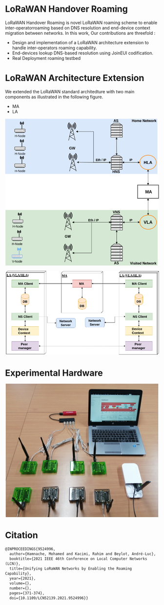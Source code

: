 # LoRaWAN Handover Roaming 
LoRaWAN Handover Roaming is novel LoRaWAN roaming scheme to enable inter-operatorroaming based on DNS resolution and end-device context migration between networks. In this work, Our contributions are threefold :

* Design and implementation of a LoRaWAN architecture extension to handle inter-operators roaming capability.
* End-devices lookup DNS-based resolution using JoinEUI codification.
* Real Deployment roaming testbed

# LoRaWAN Architecture Extension
We extended the LoRaWAN standard architedture with two main components as illustrated in the following figure.

* MA
* LA

<p align="center">
<img src="./assets/roaming_arch.png" alt="drawing" width="800"/>
</p>

<p align="center">
<img src="./assets/system-arch.png" alt="drawing" width="800"/>
</p>


# Experimental Hardware

<p align="center">
<img src="./assets/setup.jpg" alt="drawing" width="500"/>
</p>




# Citation
```
@INPROCEEDINGS{9524996,
  author={Hamnache, Mohamed and Kacimi, Rahim and Beylot, André-Luc},
  booktitle={2021 IEEE 46th Conference on Local Computer Networks (LCN)}, 
  title={Unifying LoRaWAN Networks by Enabling the Roaming Capability}, 
  year={2021},
  volume={},
  number={},
  pages={371-374},
  doi={10.1109/LCN52139.2021.9524996}}
```

